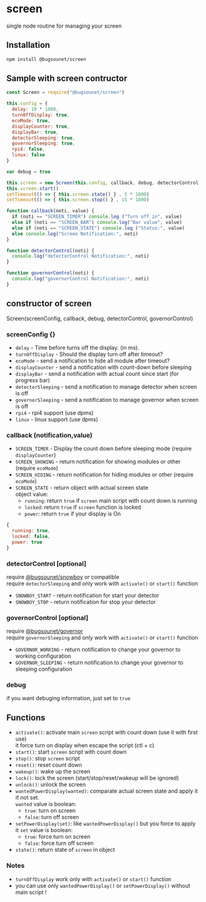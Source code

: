 # screen

single node routine for managing your screen

## Installation

```sh
npm install @bugsounet/screen
```

## Sample with screen contructor

```js
const Screen = require("@bugsounet/screen")

this.config = {
  delay: 10 * 1000,
  turnOffDisplay: true,
  ecoMode: true,
  displayCounter: true,
  displayBar: true,
  detectorSleeping: true,
  governorSleeping: true,
  rpi4: false,
  linux: false
}

var debug = true

this.screen = new Screen(this.config, callback, debug, detectorControl, governorControl)
this.screen.start()
setTimeout(() => { this.screen.state() } , 5 * 1000)
setTimeout(() => { this.screen.stop() } , 15 * 1000)

function callback(noti, value) {
  if (noti == "SCREEN_TIMER") console.log ("Turn off in", value)
  else if (noti == "SCREEN_BAR") console.log("Bar value", value)
  else if (noti == "SCREEN_STATE") console.log ("Status:", value)
  else console.log("Screen Notification:", noti)
}

function detectorControl(noti) {
  console.log("detectorControl Notification:", noti)
}

function governorControl(noti) {
  console.log("governorControl Notification:", noti)
}
```

## constructor of screen

Screen(screenConfig, callback, debug, detectorControl, governorControl)

### screenConfig {}

- `delay` - Time before turns off the display. (in ms).
- `turnOffDisplay` - Should the display turn off after timeout?
- `ecoMode` - send a notification to hide all module after timeout?
- `displayCounter` - send a notification with count-down before sleeping
- `displayBar` - send a notification with actual count since start (for progress bar)
- `detectorSleeping` - send a notification to manage detector when screen is off
- `governorSleeping` - send a notification to manage governor when screen is off
- `rpi4` -  rpi4 support (use dpms)
- `linux` - linux support (use dpms)

### callback (notification,value)

- `SCREEN_TIMER` - Display the count down before sleeping mode (require `displayCounter`)
- `SCREEN_SHOWING` - return notification for showing modules or other (require `ecoMode`)
- `SCREEN_HIDING` - return notification for hiding modules or other (require `ecoMode`)
- `SCREEN_STATE` - return object with actual screen state<br>
object value:
  * `running`: return `true` if `screen` main script with count down is running
  * `locked`: return `true` if `screen` function is locked
  * `power`: return `true` if your display is On
```js
{
  running: true,
  locked: false,
  power: true
}
```
### detectorControl [optional]

require [@bugsounet/snowboy](https://www.npmjs.com/package/@bugsounet/snowboy) or compatible<br>
require `detectorSleeping` and only work with `activate()` or `start()` function

- `SNOWBOY_START` - return notification for start your detector
- `SNOWBOY_STOP` - return notification for stop your detector

### governorControl [optional]

require [@bugsounet/governor](https://www.npmjs.com/package/@bugsounet/governor)<br>
require `governorSleeping` and only work with `activate()` or `start()` function

- `GOVERNOR_WORKING` - return notification to change your governor to working configuration
- `GOVERNOR_SLEEPING` - return notification to change your governor to sleeping configuration

### debug

if you want debuging information, just set to `true`

## Functions
 * `activate()`: activate main `screen` script with count down (use it with first use)<br>
 it force turn on display when escape the script (ctl + c)
 * `start()`: start `screen` script with count down
 * `stop()`: stop `screen` script
 * `reset()`: reset count down
 * `wakeup()`: wake up the screen
 * `lock()`: lock the screen (start/stop/reset/wakeup will be ignored)
 * `unlock()`: unlock the screen
 * `wantedPowerDisplay(wanted)`: comparate actual screen state and apply it if not set.<br>
  `wanted` value is boolean:
   * `true`: turn on screen
   * `false`: turn off screen 
 * `setPowerDisplay(set)`: like `wantedPowerDisplay()` but you force to apply it
  `set` value is boolean:
   * `true`: force turn on screen
   * `false`: force turn off screen
 * `state()`: return state of `screen` in object

### Notes
 * `turnOffDisplay` work only with `activate()` or `start()` function
 * you can use only `wantedPowerDisplay()` or `setPowerDisplay()` without main script !
